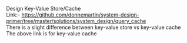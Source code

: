 Design Key-Value Store/Cache<br>
Link:- https://github.com/donnemartin/system-design-primer/tree/master/solutions/system_design/query_cache<br>
There is a slight difference between key-value store vs key-value cache
The above link is for key-value cache
